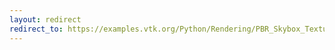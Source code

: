 ```yaml
---
layout: redirect
redirect_to: https://examples.vtk.org/Python/Rendering/PBR_Skybox_Texturing/
---
```

